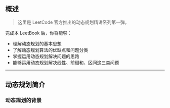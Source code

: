 ## 概述
>这里是 LeetCode 官方推出的动态规划精讲系列第一弹。

完成本 LeetBook 后，你将能够：

- 理解动态规划的基本思想
- 了解动态规划算法的优缺点和问题分类
- 掌握运用动态规划解决问题的思路
- 能够运用动态规划解决线性、前缀和、区间这三类问题

---
## 动态规划简介

### 动态规划的背景
